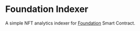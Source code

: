 # Foundation Indexer
A simple NFT analytics indexer for [Foundation](https://foundation.app/) Smart Contract.
